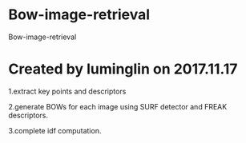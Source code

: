 # Bow-image-retrieval
Bow-image-retrieval

# Created by luminglin on 2017.11.17
1.extract key points and descriptors

2.generate BOWs for each image using SURF detector and FREAK descriptors.

3.complete idf computation.

